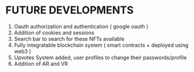 # FUTURE DEVELOPMENTS

1) Oauth authorization and authentication ( google oauth )
2) Addition of cookies and sessions 
3) Search bar to search for these NFTs available
4) Fully integratable blockchain system ( smart contracts + deployed using web3 )
5) Upvotes System added, user profiles to change their passwords/profile 
6) Addition of AR and VR 